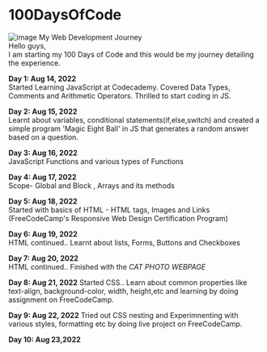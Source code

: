 # 100DaysOfCode


![image](https://user-images.githubusercontent.com/52693736/184680745-3add45be-dfe4-49a8-902d-dc23c3c68a47.png) 
My Web Development Journey  
Hello guys,   
I am starting my 100 Days of Code and this would be my journey detailing the experience.    


<b>Day 1: Aug 14, 2022</b>   
Started Learning JavaScript at Codecademy. Covered Data Types, Comments and Arithmetic Operators. Thrilled to start coding in JS. 

<b>Day 2: Aug 15, 2022</b>   
Learnt about variables, conditional statements(if,else,switch) and created a simple program 'Magic Eight Ball' in JS that generates a random answer based on a question.

<b>Day 3: Aug 16, 2022</b>   
JavaScript Functions and various types of Functions

<b>Day 4: Aug 17, 2022</b>   
Scope- Global and Block , Arrays and its methods

<b>Day 5: Aug 18, 2022</b>  
Started with basics of HTML - HTML tags, Images and Links (FreeCodeCamp's Responsive Web Design Certification Program)

<b>Day 6: Aug 19, 2022</b>  
HTML continued.. Learnt about lists, Forms, Buttons and Checkboxes

<b>Day 7: Aug 20, 2022</b>  
HTML continued.. Finished with the <em>CAT PHOTO WEBPAGE</em>

<b>Day 8: Aug 21, 2022</b>
Started CSS.. Learn about common properties like text-align, background-color, width, height,etc and learning by doing assignment on FreeCodeCamp.

<b>Day 9: Aug 22, 2022</b>
Tried out CSS nesting and Experimnenting with various styles, formatting etc by doing live project on FreeCodeCamp.

<b>Day 10: Aug 23,2022</b>
